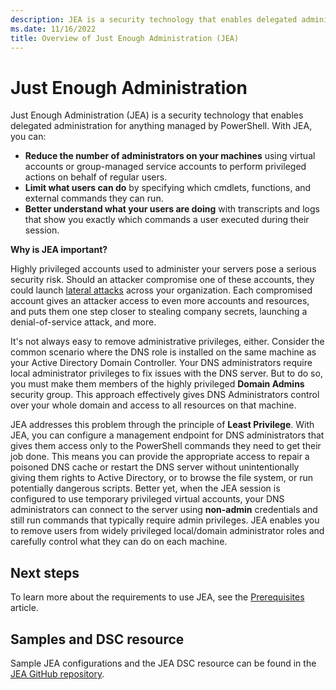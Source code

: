 ```yaml
---
description: JEA is a security technology that enables delegated administration for anything managed by PowerShell.
ms.date: 11/16/2022
title: Overview of Just Enough Administration (JEA)
---
```


# Just Enough Administration

Just Enough Administration (JEA) is a security technology that enables delegated administration for
anything managed by PowerShell. With JEA, you can:

- **Reduce the number of administrators on your machines** using virtual accounts or group-managed
  service accounts to perform privileged actions on behalf of regular users.
- **Limit what users can do** by specifying which cmdlets, functions, and external commands they can
  run.
- **Better understand what your users are doing** with transcripts and logs that show you exactly
  which commands a user executed during their session.

**Why is JEA important?**

Highly privileged accounts used to administer your servers pose a serious security risk. Should an
attacker compromise one of these accounts, they could launch [lateral attacks][01] across your
organization. Each compromised account gives an attacker access to even more accounts and resources,
and puts them one step closer to stealing company secrets, launching a denial-of-service attack, and
more.

It's not always easy to remove administrative privileges, either. Consider the common scenario where
the DNS role is installed on the same machine as your Active Directory Domain Controller. Your DNS
administrators require local administrator privileges to fix issues with the DNS server. But to do
so, you must make them members of the highly privileged **Domain Admins** security group. This
approach effectively gives DNS Administrators control over your whole domain and access to all
resources on that machine.

JEA addresses this problem through the principle of **Least Privilege**. With JEA, you can configure
a management endpoint for DNS administrators that gives them access only to the PowerShell commands
they need to get their job done. This means you can provide the appropriate access to repair a
poisoned DNS cache or restart the DNS server without unintentionally giving them rights to Active
Directory, or to browse the file system, or run potentially dangerous scripts. Better yet, when the
JEA session is configured to use temporary privileged virtual accounts, your DNS administrators can
connect to the server using **non-admin** credentials and still run commands that typically require
admin privileges. JEA enables you to remove users from widely privileged local/domain administrator
roles and carefully control what they can do on each machine.

## Next steps

To learn more about the requirements to use JEA, see the [Prerequisites][03] article.

## Samples and DSC resource

Sample JEA configurations and the JEA DSC resource can be found in the
[JEA GitHub repository][02].

<!-- link references -->
[01]: https://aka.ms/pth
[02]: https://github.com/PowerShell/JEA
[03]: prerequisites.md
